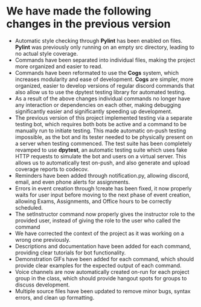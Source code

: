 
We have made the following changes in the previous version
==========================================================
- Automatic style checking through **Pylint** has been enabled on files. **Pylint** was previously only running on an empty src directory, leading to no actual style coverage.
- Commands have been separated into individual files, making the project more organized and easier to read. 
- Commands have been reformated to use the **Cogs** system, which increases modularity and ease of development. **Cogs** are simpler, more organized, easier to develop versions of regular discord commands that also allow us to use the dpytest testing library for automated testing.
- As a result of the above changes individual commands no longer have any interaction or dependencies on each other, making debugging significantly easier and significantly speeding up development.
- The previous version of this project implemented testing via a separate testing bot, which requires both bots be active and a command to be manually run to initiate testing. This made automatic on-push testing impossible, as the bot and its tester needed to be physically present on a server when testing commenced. The test suite has been completely revamped to use **dpytest**, an automatic testing suite which uses fake HTTP requests to simulate the bot and users on a virtual server. This allows us to automatically test on-push, and also generate and upload coverage reports to codecov.
- Reminders have been added through notification.py, allowing discord, email, and even phone alerts for assignments.
- Errors in event creation through !create has been fixed, it now properly waits for user input before moving to the next phase of event creation, allowing Exams, Assignments, and Office hours to be correctly scheduled.
- The setInstructor command now properly gives the instructor role to the provided user, instead of giving the role to the user who called the command
- We have corrected the context of the project as it was working on a wrong one previously.
- Descriptions and documentation have been added for each command, providing clear tutorials for bot functionality.
- Demonstration GIFs have been added for each command, which should provide clear examples for the expected output of each command.
- Voice channels are now automatically created on-run for each project group in the class, which should provide hangout spots for groups to discuss development.
- Multiple source files have been updated to remove minor bugs, syntax errors, and clean up formatting.
